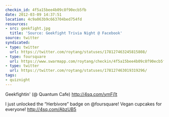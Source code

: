 ```yaml
---
checkin_id: 4f5a15bee4b09c8f90ecb5fb
date: 2012-03-09 14:37:51
location: 4c9a063b9c663704bed754fd
resources:
- src: geekfight.jpg
  title: 'Source: Geekfight Trivia Night @ Facebook'
source: twitter
syndicated:
- type: twitter
  url: https://twitter.com/roytang/statuses/178127463245815808/
- type: foursquare
  url: https://www.swarmapp.com/roytang/checkin/4f5a15bee4b09c8f90ecb5fb
- type: twitter
  url: https://twitter.com/roytang/statuses/178127463019319296/
tags:
- quiznight
---
```


Geekfightin' (@ Quantum Cafe) http://4sq.com/ymFj1t

I just unlocked the “Herbivore” badge on @foursquare! Vegan cupcakes for everyone! http://4sq.com/AbzUB5